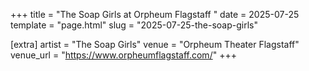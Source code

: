 +++
title = "The Soap Girls at Orpheum Flagstaff "
date = 2025-07-25
template = "page.html"
slug = "2025-07-25-the-soap-girls"

[extra]
artist = "The Soap Girls"
venue = "Orpheum Theater Flagstaff"
venue_url = "https://www.orpheumflagstaff.com/"
+++
